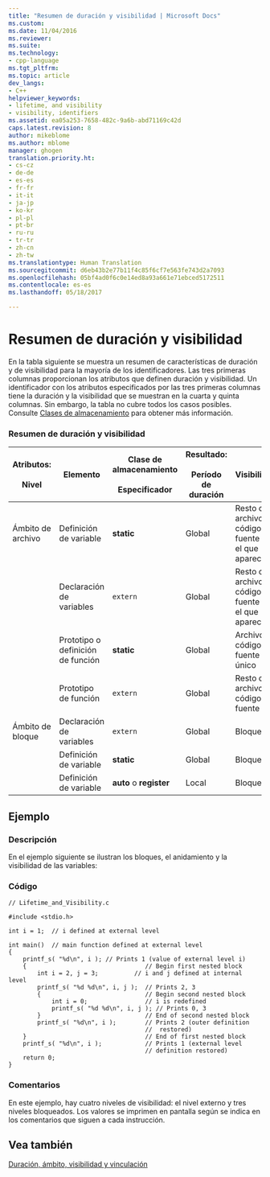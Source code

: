 ```yaml
---
title: "Resumen de duración y visibilidad | Microsoft Docs"
ms.custom: 
ms.date: 11/04/2016
ms.reviewer: 
ms.suite: 
ms.technology:
- cpp-language
ms.tgt_pltfrm: 
ms.topic: article
dev_langs:
- C++
helpviewer_keywords:
- lifetime, and visibility
- visibility, identifiers
ms.assetid: ea05a253-7658-482c-9a6b-abd71169c42d
caps.latest.revision: 8
author: mikeblome
ms.author: mblome
manager: ghogen
translation.priority.ht:
- cs-cz
- de-de
- es-es
- fr-fr
- it-it
- ja-jp
- ko-kr
- pl-pl
- pt-br
- ru-ru
- tr-tr
- zh-cn
- zh-tw
ms.translationtype: Human Translation
ms.sourcegitcommit: d6eb43b2e77b11f4c85f6cf7e563fe743d2a7093
ms.openlocfilehash: 05bf4ad0f6c0e14ed8a93a661e71ebced5172511
ms.contentlocale: es-es
ms.lasthandoff: 05/18/2017

---
```

# <a name="summary-of-lifetime-and-visibility"></a>Resumen de duración y visibilidad
En la tabla siguiente se muestra un resumen de características de duración y de visibilidad para la mayoría de los identificadores. Las tres primeras columnas proporcionan los atributos que definen duración y visibilidad. Un identificador con los atributos especificados por las tres primeras columnas tiene la duración y la visibilidad que se muestran en la cuarta y quinta columnas. Sin embargo, la tabla no cubre todos los casos posibles. Consulte [Clases de almacenamiento](../c-language/c-storage-classes.md) para obtener más información.  
  
### <a name="summary-of-lifetime-and-visibility"></a>Resumen de duración y visibilidad  
  
|Atributos:<br /><br /> Nivel|Elemento|Clase de almacenamiento<br /><br /> Especificador|Resultado: <br /><br /> Período de duración|Visibilidad|  
|---------------------------|----------|----------------------------------|--------------------------|----------------|  
|Ámbito de archivo|Definición de variable|**static**|Global|Resto del archivo de código fuente en el que aparece|  
||Declaración de variables|`extern`|Global|Resto del archivo de código fuente en el que aparece|  
||Prototipo o definición de función|**static**|Global|Archivo de código fuente único|  
||Prototipo de función|`extern`|Global|Resto del archivo de código fuente|  
|Ámbito de bloque|Declaración de variables|`extern`|Global|Bloque|  
||Definición de variable|**static**|Global|Bloque|  
||Definición de variable|**auto** o **register**|Local|Bloque|  
  
## <a name="example"></a>Ejemplo  
  
### <a name="description"></a>Descripción  
 En el ejemplo siguiente se ilustran los bloques, el anidamiento y la visibilidad de las variables:  
  
### <a name="code"></a>Código  
  
```  
// Lifetime_and_Visibility.c  
  
#include <stdio.h>  
  
int i = 1;  // i defined at external level  
  
int main()  // main function defined at external level  
{  
    printf_s( "%d\n", i ); // Prints 1 (value of external level i)  
    {                                 // Begin first nested block  
        int i = 2, j = 3;          // i and j defined at internal level  
        printf_s( "%d %d\n", i, j );  // Prints 2, 3  
        {                             // Begin second nested block  
            int i = 0;                // i is redefined  
            printf_s( "%d %d\n", i, j ); // Prints 0, 3  
        }                             // End of second nested block  
        printf_s( "%d\n", i );        // Prints 2 (outer definition  
                                      //  restored)  
    }                                 // End of first nested block  
    printf_s( "%d\n", i );            // Prints 1 (external level  
                                      // definition restored)  
    return 0;  
}   
```  
  
### <a name="comments"></a>Comentarios  
 En este ejemplo, hay cuatro niveles de visibilidad: el nivel externo y tres niveles bloqueados. Los valores se imprimen en pantalla según se indica en los comentarios que siguen a cada instrucción.  
  
## <a name="see-also"></a>Vea también  
 [Duración, ámbito, visibilidad y vinculación](../c-language/lifetime-scope-visibility-and-linkage.md)
